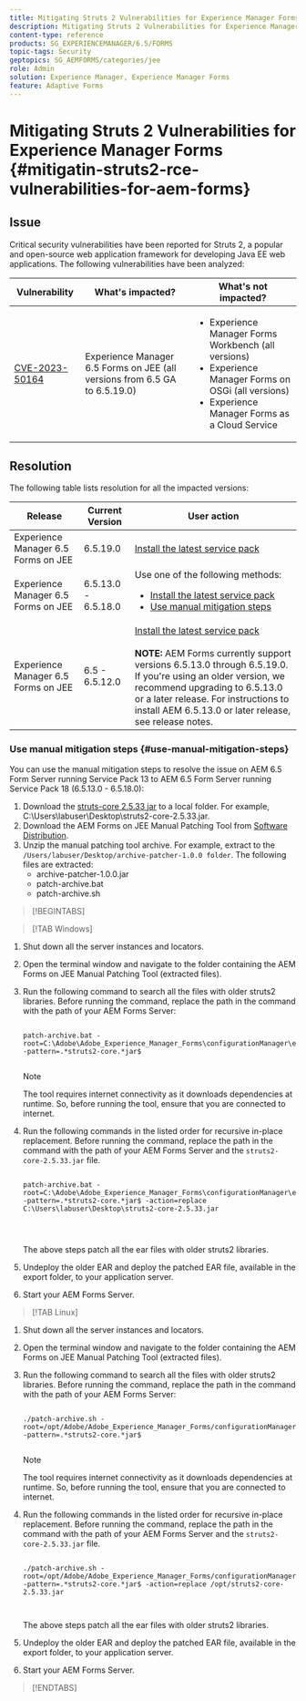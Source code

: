 ```yaml
---
title: Mitigating Struts 2 Vulnerabilities for Experience Manager Forms on JEE
description: Mitigating Struts 2 Vulnerabilities for Experience Manager Forms on JEE
content-type: reference
products: SG_EXPERIENCEMANAGER/6.5/FORMS
topic-tags: Security
geptopics: SG_AEMFORMS/categories/jee
role: Admin
solution: Experience Manager, Experience Manager Forms
feature: Adaptive Forms
---
```

# Mitigating Struts 2 Vulnerabilities for Experience Manager Forms {#mitigatin-struts2-rce-vulnerabilities-for-aem-forms}

## Issue

Critical security vulnerabilities have been reported for Struts 2, a popular and open-source web application framework for developing Java EE web applications. The following vulnerabilities have been analyzed:

| Vulnerability  | What's impacted?  | What's not impacted?  |
|---|---|---|
| [CVE-2023-50164](https://cve.mitre.org/cgi-bin/cvename.cgi?name=2023-50164)  | Experience Manager 6.5 Forms on JEE (all versions from 6.5 GA to 6.5.19.0)  | <ul><li> Experience Manager Forms Workbench (all versions)</li> <li> Experience Manager Forms on OSGi (all versions) </li> <li> Experience Manager Forms as a Cloud Service </li> <ul>|

## Resolution

The following table lists resolution for all the impacted versions: 

| Release  | Current Version  | User action  |
|---|---|---|
| Experience Manager 6.5 Forms on JEE  |  6.5.19.0 | [Install the latest service pack](https://experienceleague.adobe.com/docs/experience-manager-65-lts/release-notes/aem-forms-current-service-pack-installation-instructions.html?lang=en) |
| Experience Manager 6.5 Forms on JEE  |  6.5.13.0 - 6.5.18.0| Use one of the following methods: <ul><li>  <a href="https://experienceleague.adobe.com/docs/experience-manager-65-lts/release-notes/aem-forms-current-service-pack-installation-instructions.html?lang=en"> Install the latest service pack </a> </li> <li> <a href ="#use-manual-mitigation-steps"> Use manual mitigation steps </a> |
| Experience Manager 6.5 Forms on JEE  |  6.5 - 6.5.12.0 | [Install the latest service pack](https://experienceleague.adobe.com/docs/experience-manager-65-lts/release-notes/aem-forms-current-service-pack-installation-instructions.html?lang=en)  </br> </br> **NOTE:** AEM Forms currently support versions 6.5.13.0 through 6.5.19.0. If you're using an older version, we recommend upgrading to 6.5.13.0 or a later release. For instructions to install AEM 6.5.13.0 or later release, see release notes.|

### Use manual mitigation steps {#use-manual-mitigation-steps}

You can use the manual mitigation steps to resolve the issue on AEM 6.5 Form Server running Service Pack 13 to AEM 6.5 Form Server running Service Pack 18 (6.5.13.0 - 6.5.18.0):

1. Download the [struts-core 2.5.33 jar](https://repo1.maven.org/maven2/org/apache/struts/struts2-core/2.5.33/struts2-core-2.5.33.jar) to a local folder. For example, C:\Users\labuser\Desktop\struts2-core-2.5.33.jar.  
1. Download the AEM Forms on JEE Manual Patching Tool from [Software Distribution](https://experience.adobe.com/#/downloads/content/software-distribution/en/aem.html?package=/content/software-distribution/en/details.html/content/dam/aem/public/adobe/packages/cq650/servicepack/fd/patch_utility/archive-patcher-1.0.0.zip).
1. Unzip the manual patching tool archive. For example, extract to the `/Users/labuser/Desktop/archive-patcher-1.0.0 folder`. The following files are extracted:
    * archive-patcher-1.0.0.jar
    * patch-archive.bat
    * patch-archive.sh
    
>[!BEGINTABS]

>[!TAB Windows]

1. Shut down all the server instances and locators.

1. Open the terminal window and navigate to the folder containing the AEM Forms on JEE Manual Patching Tool  (extracted files).

1. Run the following command to search all the files with older struts2 libraries. Before running the command, replace the path in the command with the path of your AEM Forms Server:


    ```

    patch-archive.bat -root=C:\Adobe\Adobe_Experience_Manager_Forms\configurationManager\export -pattern=.*struts2-core.*jar$


    ``` 

    >[!NOTE]
    >
    >
    >The tool requires internet connectivity as it downloads dependencies at runtime. So, before running the tool, ensure that you are connected to internet. 

1. Run the following commands in the listed order for recursive in-place replacement. Before running the command, replace the path in the command with the path of your AEM Forms Server and the `struts2-core-2.5.33.jar` file.



    ```
        
    patch-archive.bat -root=C:\Adobe\Adobe_Experience_Manager_Forms\configurationManager\export -pattern=.*struts2-core.*jar$ -action=replace C:\Users\labuser\Desktop\struts2-core-2.5.33.jar

     
        
    ```
    
    The above steps patch all the ear files with older struts2 libraries. 

1. Undeploy the older EAR and deploy the patched EAR file, available in the export folder, to your application server.

1. Start your AEM Forms Server. 

>[!TAB Linux]

1. Shut down all the server instances and locators.

1. Open the terminal window and navigate to the folder containing the AEM Forms on JEE Manual Patching Tool  (extracted files).

1. Run the following command to search all the files with older struts2 libraries. Before running the command, replace the path in the command with the path of your AEM Forms Server:


    ```

    ./patch-archive.sh -root=/opt/Adobe/Adobe_Experience_Manager_Forms/configurationManager/export/ -pattern=.*struts2-core.*jar$


    ``` 

    >[!NOTE]
    >
    >
    >The tool requires internet connectivity as it downloads dependencies at runtime. So, before running the tool, ensure that you are connected to internet. 

1. Run the following commands in the listed order for recursive in-place replacement. Before running the command, replace the path in the command with the path of your AEM Forms Server and the `struts2-core-2.5.33.jar` file.



    ```
        
    ./patch-archive.sh -root=/opt/Adobe/Adobe_Experience_Manager_Forms/configurationManager/export/ -pattern=.*struts2-core.*jar$ -action=replace /opt/struts2-core-2.5.33.jar

        
    ```
    
    The above steps patch all the ear files with older struts2 libraries. 

1. Undeploy the older EAR and deploy the patched EAR file, available in the export folder, to your application server.

1. Start your AEM Forms Server. 

>[!ENDTABS]




<!-- 
### Manual patching tool 


>[!BEGINTABS]

>[!TAB Windows]

    ```
    
    patch-archive.bat [-root=dir-or-file] [-pattern=regex] [-action=list(default)|delete|replace <replacement-file>]

    ```

* **dir-or-file**: Specifies path of directory containing multiple archives to patch. The default path for AEM Forms on JEE is <>. 
* **regex**: Specifies regular expression identifying a file or an archive entry to patch. It is tested against each file's or archive entry's absolute path. For example, the pattern `.*struts2-core-2.5.30.jar$` search for all the lines that end with the exact string `struts2-core-2.5.30.jar`.
* **list**: Lists the matched files or archive entries. It recursively searches for and reports all instances of the supplied pattern matched in any entry present in any archive file (zip/jar/war/ear) inside the supplied root directory. No changes are made to any file. It is the default action of the tool, when no action is specified.
* **delete**: Deletes the matched files or archive entries. If the matched entity is an archive, deletion happens before traversing it. This prevents any potentially matching entries inside it from being reported.  
* **replace**: Substitutes the matched files or archive entries with the supplied replacement. If the matched entity is an archive, replacement happens before traversing it. This prevents any potentially matching entries inside it from being reported.

>[!TAB macOS]

    ```
    
    patch-archive.sh [-root=dir-or-file] [-pattern=regex] [-action=list(default)|delete|replace <replacement-file>]

    ```

* **dir-or-file**: Specifies path of directory containing multiple archives to patch. The default path for AEM Forms on JEE is <>. 
* **regex**: Specifies regular expression identifying a file or an archive entry to patch. It is tested against each file's or archive entry's absolute path. For example, the pattern `.*struts2-core-2.5.30.jar$` search for all the lines that end with the exact string `struts2-core-2.5.30.jar`.
* **list**: Lists the matched files or archive entries. It recursively searches for and reports all instances of the supplied pattern matched in any entry present in any archive file (zip/jar/war/ear) inside the supplied root directory. No changes are made to any file. It is the default action of the tool, when no action is specified.
* **delete**: Deletes the matched files or archive entries. If the matched entity is an archive, deletion happens before traversing it. This prevents any potentially matching entries inside it from being reported.  
* **replace**: Substitutes the matched files or archive entries with the supplied replacement. If the matched entity is an archive, replacement happens before traversing it. This prevents any potentially matching entries inside it from being reported.  

>[!TAB Linux]

    ```
    
    patch-archive.sh [-root=dir-or-file] [-pattern=regex] [-action=list(default)|delete|replace <replacement-file>]

    ```

* **dir-or-file**: Specifies path of directory containing multiple archives to patch. The default path for AEM Forms on JEE is <>. 
* **regex**: Specifies regular expression identifying a file or an archive entry to patch. It is tested against each file's or archive entry's absolute path. For example, the pattern `.*struts2-core-2.5.30.jar$` search for all the lines that end with the exact string `struts2-core-2.5.30.jar`.
* **list**: Lists the matched files or archive entries. It recursively searches for and reports all instances of the supplied pattern matched in any entry present in any archive file (zip/jar/war/ear) inside the supplied root directory. No changes are made to any file. It is the default action of the tool, when no action is specified.
* **delete**: Deletes the matched files or archive entries. If the matched entity is an archive, deletion happens before traversing it. This prevents any potentially matching entries inside it from being reported.  
* **replace**: Substitutes the matched files or archive entries with the supplied replacement. If the matched entity is an archive, replacement happens before traversing it. This prevents any potentially matching entries inside it from being reported.  



>[!ENDTABS]









-->
